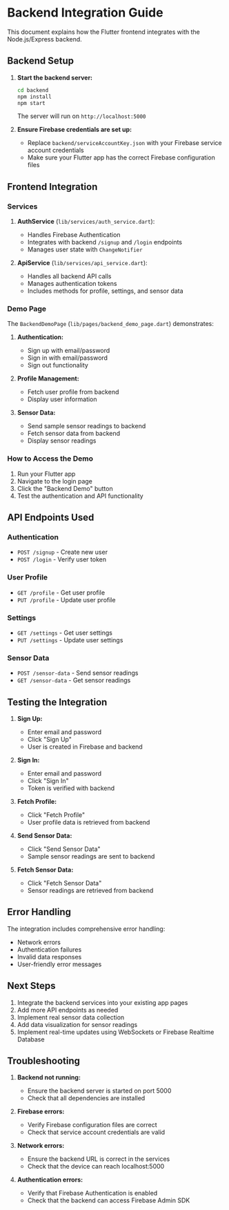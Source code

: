 # Backend Integration Guide

This document explains how the Flutter frontend integrates with the Node.js/Express backend.

## Backend Setup

1. **Start the backend server:**
   ```bash
   cd backend
   npm install
   npm start
   ```
   The server will run on `http://localhost:5000`

2. **Ensure Firebase credentials are set up:**
   - Replace `backend/serviceAccountKey.json` with your Firebase service account credentials
   - Make sure your Flutter app has the correct Firebase configuration files

## Frontend Integration

### Services

1. **AuthService** (`lib/services/auth_service.dart`):
   - Handles Firebase Authentication
   - Integrates with backend `/signup` and `/login` endpoints
   - Manages user state with `ChangeNotifier`

2. **ApiService** (`lib/services/api_service.dart`):
   - Handles all backend API calls
   - Manages authentication tokens
   - Includes methods for profile, settings, and sensor data

### Demo Page

The `BackendDemoPage` (`lib/pages/backend_demo_page.dart`) demonstrates:

1. **Authentication:**
   - Sign up with email/password
   - Sign in with email/password
   - Sign out functionality

2. **Profile Management:**
   - Fetch user profile from backend
   - Display user information

3. **Sensor Data:**
   - Send sample sensor readings to backend
   - Fetch sensor data from backend
   - Display sensor readings

### How to Access the Demo

1. Run your Flutter app
2. Navigate to the login page
3. Click the "Backend Demo" button
4. Test the authentication and API functionality

## API Endpoints Used

### Authentication
- `POST /signup` - Create new user
- `POST /login` - Verify user token

### User Profile
- `GET /profile` - Get user profile
- `PUT /profile` - Update user profile

### Settings
- `GET /settings` - Get user settings
- `PUT /settings` - Update user settings

### Sensor Data
- `POST /sensor-data` - Send sensor readings
- `GET /sensor-data` - Get sensor readings

## Testing the Integration

1. **Sign Up:**
   - Enter email and password
   - Click "Sign Up"
   - User is created in Firebase and backend

2. **Sign In:**
   - Enter email and password
   - Click "Sign In"
   - Token is verified with backend

3. **Fetch Profile:**
   - Click "Fetch Profile"
   - User profile data is retrieved from backend

4. **Send Sensor Data:**
   - Click "Send Sensor Data"
   - Sample sensor readings are sent to backend

5. **Fetch Sensor Data:**
   - Click "Fetch Sensor Data"
   - Sensor readings are retrieved from backend

## Error Handling

The integration includes comprehensive error handling:
- Network errors
- Authentication failures
- Invalid data responses
- User-friendly error messages

## Next Steps

1. Integrate the backend services into your existing app pages
2. Add more API endpoints as needed
3. Implement real sensor data collection
4. Add data visualization for sensor readings
5. Implement real-time updates using WebSockets or Firebase Realtime Database

## Troubleshooting

1. **Backend not running:**
   - Ensure the backend server is started on port 5000
   - Check that all dependencies are installed

2. **Firebase errors:**
   - Verify Firebase configuration files are correct
   - Check that service account credentials are valid

3. **Network errors:**
   - Ensure the backend URL is correct in the services
   - Check that the device can reach localhost:5000

4. **Authentication errors:**
   - Verify that Firebase Authentication is enabled
   - Check that the backend can access Firebase Admin SDK 
